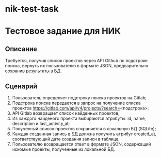 # nik-test-task
# Тестовое задание для НИК


## Описание

Требуется, получив список проектов через API Github по подстроке поиска, вернуть их пользователю в формате JSON, предварительно сохранив результаты в БД.


## Сценарий

1. Пользователь определяет подстроку поиска проектов на Gitlab;
2. Подстрока поиска передается в запрос на получение списка проектов https://gitlab.com/api/v4/projects/?search=<подстрока>;
3. API Gitlab возвращает список найденных проектов;
4. Из каждого найденого проекта выбираются атрибуты: id, name, description и last_activity_at;
5. Полученный список проектов сохраняется в локальную БД (SQLite);
6. Каждая созданная запись в БД должна получить атрибут created_at, соответствующий дате создания записи в таблице;
7. Пользователю возвращается ответ в формате JSON, содержащий искомые проекты, полученные из локальной БД.
